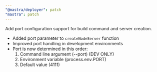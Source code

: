 ```yaml
---
"@mastra/deployer": patch
"mastra": patch
---
```


Add port configuration support for build command and server creation.

- Added port parameter to `createNodeServer` function
- Improved port handling in development environments
- Port is now determined in this order:
  1. Command line argument (--port) (DEV ONLY)
  2. Environment variable (process.env.PORT)
  3. Default value (4111)
